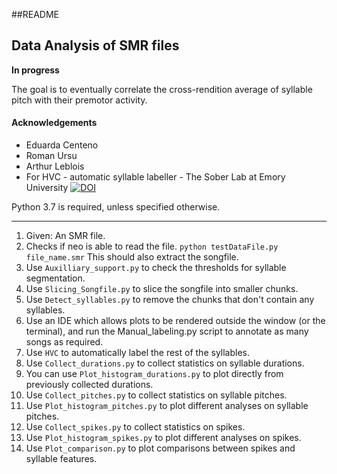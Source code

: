 ##README

## Data Analysis of SMR files
**In progress**

The goal is to eventually correlate the cross-rendition average of syllable pitch with their premotor activity.

#### Acknowledgements
- Eduarda Centeno
- Roman Ursu
- Arthur Leblois
- For HVC - automatic syllable labeller - The Sober Lab at Emory University [![DOI](https://zenodo.org/badge/DOI/10.5281/zenodo.1475481.svg)](https://doi.org/10.5281/zenodo.1475481)

Python 3.7 is required, unless specified otherwise.

---

1. Given: An SMR file.
2. Checks if neo is able to read the file. ```python testDataFile.py file_name.smr``` This should also extract the songfile.
3. Use ```Auxilliary_support.py``` to check the thresholds for syllable segmentation.
4. Use ```Slicing_Songfile.py``` to slice the songfile into smaller chunks.
5. Use ```Detect_syllables.py``` to remove the chunks that don't contain any syllables.
6. Use an IDE which allows plots to be rendered outside the window (or the terminal), and run the Manual_labeling.py script to annotate as many songs as required.
7. Use ```HVC``` to automatically label the rest of the syllables.
7. Use ```Collect_durations.py``` to collect statistics on syllable durations.
8. You can use ```Plot_histogram_durations.py``` to plot directly from previously collected durations.
9. Use ```Collect_pitches.py``` to collect statistics on syllable pitches.
10. Use ```Plot_histogram_pitches.py``` to plot different analyses on syllable pitches.
11. Use ```Collect_spikes.py``` to collect statistics on spikes.
12. Use ```Plot_histogram_spikes.py``` to plot different analyses on spikes.
13. Use ```Plot_comparison.py``` to plot comparisons between spikes and syllable features.
